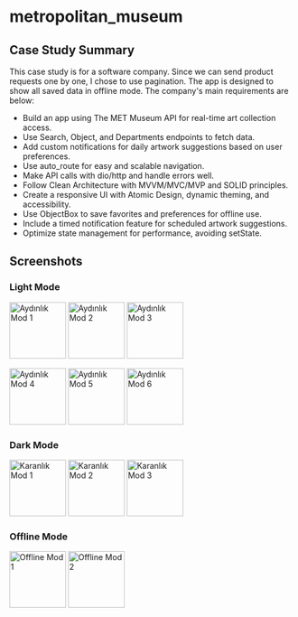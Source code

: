 # metropolitan_museum


<h2>Case Study Summary</h2>
<p>
  This case study is for a software company. Since we can send product requests one by one, I chose to use pagination. The app is designed to show all saved data in offline mode. The company's main requirements are below:
</p>
<ul>
  <li>Build an app using The MET Museum API for real-time art collection access.</li>
  <li>Use Search, Object, and Departments endpoints to fetch data.</li>
  <li>Add custom notifications for daily artwork suggestions based on user preferences.</li>
  <li>Use auto_route for easy and scalable navigation.</li>
  <li>Make API calls with dio/http and handle errors well.</li>
  <li>Follow Clean Architecture with MVVM/MVC/MVP and SOLID principles.</li>
  <li>Create a responsive UI with Atomic Design, dynamic theming, and accessibility.</li>
  <li>Use ObjectBox to save favorites and preferences for offline use.</li>
  <li>Include a timed notification feature for scheduled artwork suggestions.</li>
  <li>Optimize state management for performance, avoiding setState.</li>
</ul>

<h2>Screenshots</h2>

<h3>Light Mode</h3>
<p>
  <img src="assets/images/src1.png" alt="Aydınlık Mod 1" width="100">
  <img src="assets/images/src2.png" alt="Aydınlık Mod 2" width="100">
  <img src="assets/images/src3.png" alt="Aydınlık Mod 3" width="100">
</p>
<p>
  <img src="assets/images/src4.png" alt="Aydınlık Mod 4" width="100">
  <img src="assets/images/src5.png" alt="Aydınlık Mod 5" width="100">
  <img src="assets/images/src6.png" alt="Aydınlık Mod 6" width="100">
</p>

<h3>Dark Mode</h3>
<p>
  <img src="assets/images/src7.png" alt="Karanlık Mod 1" width="100">
  <img src="assets/images/src8.png" alt="Karanlık Mod 2" width="100">
  <img src="assets/images/src9.png" alt="Karanlık Mod 3" width="100">
</p>

<h3>Offline Mode</h3>
<p>
  <img src="assets/images/src10.png" alt="Offline Mod 1" width="100">
  <img src="assets/images/src11.png" alt="Offline Mod 2" width="100">
</p>


